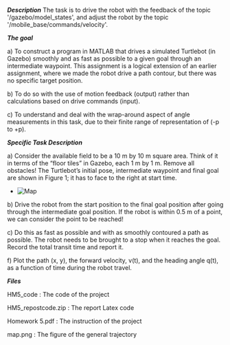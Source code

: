 ***Description***
The task is to drive the robot with the feedback of the topic '/gazebo/model_states', and adjust the robot by
the topic '/mobile_base/commands/velocity'.

***The goal***

a) To construct a program in MATLAB that drives a simulated Turtlebot (in Gazebo) smoothly 
and as fast as possible to a given goal through an intermediate waypoint. This assignment is 
a logical extension of an earlier assignment, where we made the robot drive a path contour, 
but there was no specific target position.

b) To do so with the use of motion feedback (output) rather than calculations based on drive 
commands (input).

c) To understand and deal with the wrap-around aspect of angle measurements in this task, 
due to their finite range of representation of (-p to +p).

***Specific Task Description***

a) Consider the available field to be a 10 m by 10 m square area. Think of it in terms of the 
“floor tiles” in Gazebo, each 1 m by 1 m. Remove all obstacles! The Turtlebot’s initial pose, 
intermediate waypoint and final goal are shown in Figure 1; it has to face to the right at 
start time.

- ![Map](https://github.com/Jingya9711/MATLAB_Projects/blob/master/HM5_%20Drive_Robot_to_Goal(Fast_%26_Smooth)/map.png)

b) Drive the robot from the start position to the final goal position after going through the 
intermediate goal position. If the robot is within 0.5 m of a point, we can consider the point 
to be reached!

c) Do this as fast as possible and with as smoothly contoured a path as possible. The robot 
needs to be brought to a stop when it reaches the goal. Record the total transit time and 
report it.

f) Plot the path (x, y), the forward velocity, v(t), and the heading angle q(t), as a function of 
time during the robot travel.

***Files***

HM5_code  : The code of the project

HM5_repostcode.zip  : The report Latex code

Homework 5.pdf  : The instruction of the project

map.png  : The figure of the general trajectory



